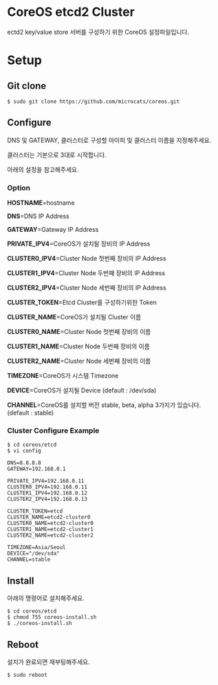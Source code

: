 # CoreOS etcd2 Cluster
ectd2 key/value store 서버를 구성하기 위한 CoreOS 설정파일입니다.

# Setup
## Git clone
```
$ sudo git clone https://github.com/microcats/coreos.git
```


## Configure
DNS 및 GATEWAY, 클러스터로 구성할 아이피 및 클러스터 이름을 지정해주세요.

클러스터는 기본으로 3대로 시작합니다.

아래의 설정을 참고해주세요.

### Option
**HOSTNAME**=hostname

**DNS**=DNS IP Address

**GATEWAY**=Gateway IP Address

**PRIVATE_IPV4**=CoreOS가 설치될 장비의 IP Address

**CLUSTER0_IPV4**=Cluster Node 첫번째 장비의 IP Address

**CLUSTER1_IPV4**=Cluster Node 두번째 장비의 IP Address

**CLUSTER2_IPV4**=Cluster Node 세번째 장비의 IP Address

**CLUSTER_TOKEN**=Etcd Cluster를 구성하기위한 Token

**CLUSTER_NAME**=CoreOS가 설치될 Cluster 이름

**CLUSTER0_NAME**=Cluster Node 첫번째 장비의 이름

**CLUSTER1_NAME**=Cluster Node 두번째 장비의 이름

**CLUSTER2_NAME**=Cluster Node 세번째 장비의 이름

**TIMEZONE**=CoreOS가 시스템 Timezone

**DEVICE**=CoreOS가 설치될 Device (default : /dev/sda)

**CHANNEL**=CoreOS를 설치할 버전 stable, beta, alpha 3가지가 있습니다. (default : stable)

### Cluster Configure Example
```
$ cd coreos/etcd
$ vi config

DNS=8.8.8.8
GATEWAY=192.168.0.1

PRIVATE_IPV4=192.168.0.11
CLUSTER0_IPV4=192.168.0.11
CLUSTER1_IPV4=192.168.0.12
CLUSTER2_IPV4=192.168.0.13

CLUSTER_TOKEN=etcd
CLUSTER_NAME=etcd2-cluster0
CLUSTER0_NAME=etcd2-cluster0
CLUSTER1_NAME=etcd2-cluster1
CLUSTER2_NAME=etcd2-cluster2

TIMEZONE=Asia/Seoul
DEVICE="/dev/sda"
CHANNEL=stable
```

## Install
아래의 명령어로 설치해주세요.
```
$ cd coreos/etcd
$ chmod 755 coreos-install.sh
$ ./coreos-install.sh
```


## Reboot
설치가 완료되면 재부팅해주세요.
```
$ sudo reboot
```
